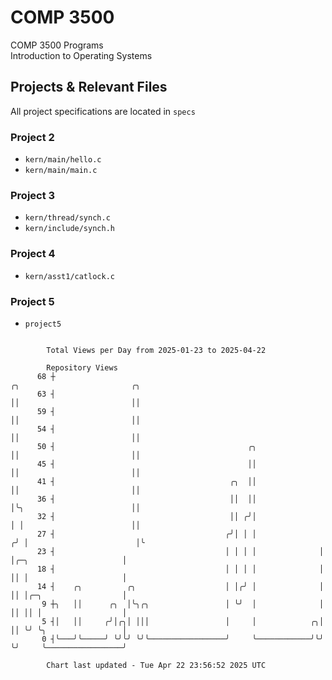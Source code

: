 # COMP 3500
COMP 3500 Programs  
Introduction to Operating Systems  
## Projects & Relevant Files
All project specifications are located in `specs`
### Project 2
- `kern/main/hello.c`
- `kern/main/main.c`
### Project 3
- `kern/thread/synch.c`
- `kern/include/synch.h`
### Project 4
- `kern/asst1/catlock.c`
### Project 5
- `project5`

```

        Total Views per Day from 2025-01-23 to 2025-04-22

        Repository Views
      68 ┼                                                            ╭╮                         ╭╮
      63 ┤                                                            ││                         ││
      59 ┤                                                            ││                         ││
      54 ┤                                                            ││                         ││
      50 ┤                                           ╭╮               ││                         ││
      45 ┤                                           ││               ││                         ││
      41 ┤                                       ╭╮  ││               ││                         ││
      36 ┤                                       ││  ││               │╰╮                        ││
      32 ┤                                       ││ ╭╯│               │ │                        ││
      27 ┤                                      ╭╯│ │ │              ╭╯ │                        │╰
      23 ┤                                      │ │ │ │              │  │╭─╮                     │
      18 ┤                                      │ │ │ │              │  ││ │                     │
      14 ┤    ╭╮          ╭╮                    │ │╭╯ │              │  ││ │╭─╮                  │
       9 ┼╮   ││      ╭╮  │╰╮╭╮                 │ ╰╯  │              │  ││ ││ │                  │
       5 ┤│   ││     ╭╯│╭╮│ │││                 │     │            ╭╮│  ││ ╰╯ ╰╮                 │
       0 ┤╰───╯╰─────╯ ╰╯╰╯ ╰╯╰─────────────────╯     ╰────────────╯╰╯  ╰╯     ╰─────────────────╯

        Chart last updated - Tue Apr 22 23:56:52 2025 UTC
        
```
